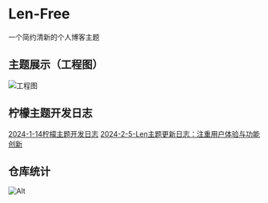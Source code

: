 # Len-Free
一个简约清新的个人博客主题
## 主题展示（工程图）
![工程图](https://github.com/Clearlemon/Len-Free/assets/76205031/b9127bc7-63c0-4c2c-859d-7385a225d385)

## 柠檬主题开发日志
[2024-1-14柠檬主题开发日志](https://dmyblog.cn/1485.html)
[2024-2-5-Len主题更新日志：注重用户体验与功能创新](https://dmyblog.cn/1524.html)

## 仓库统计
![Alt](https://repobeats.axiom.co/api/embed/3ab181d1c1fea7dd03a53c66da67d991d1aeef1a.svg "Repobeats analytics image")
